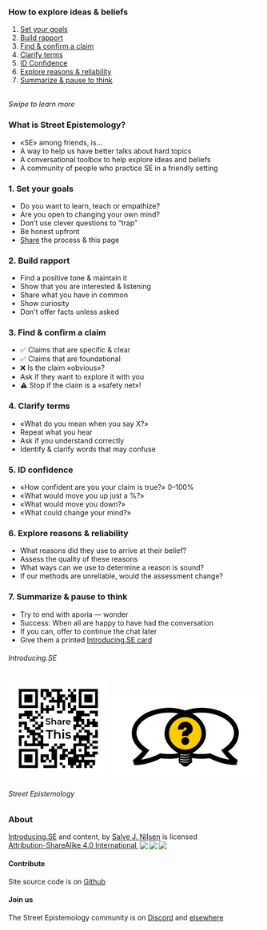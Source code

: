 [comment]: # (Compile this presentation with the command below)
[comment]: # (mdslides docs.md --include dist)

[comment]: # (THEME = streetepistemology)

[comment]: # (minScale: 0.2)
[comment]: # (maxScale: 4.0)
[comment]: # (controls: true)
[comment]: # (width: "80%")
[comment]: # (height: "80%")
[comment]: # (help: true)


### How to explore ideas & beliefs

1. [Set your goals](#/1)
2. [Build rapport](#/2)
3. [Find & confirm a claim](#/3)
4. [Clarify terms](#/4)
5. [ID Confidence](#/5)
6. [Explore reasons & reliability](#/6)
7. [Summarize & pause to think](#/7)

\
*Swipe to learn more*

[comment]: # (||| data-background-size="50%" data-background-image="dist/media/street-epistemology-logo.png", data-background-position="100% 0%" data-background-opacity="0.2")

### What is Street Epistemology?

* «SE» among friends, is...
* A way to help us have better talks about hard topics
* A conversational toolbox to help explore ideas and beliefs
* A community of people who practice SE in a friendly setting


[comment]: # (!!!)

### 1. Set your goals

* Do you want to learn, teach or empathize?
* Are you open to changing your own mind?
* Don’t use clever questions to “trap”
* Be honest upfront
* [Share](#/8) the process & this page


[comment]: # (!!!)

### 2. Build rapport

* Find a positive tone & maintain it
* Show that you are interested & listening
* Share what you have in common
* Show curiosity
* Don't offer facts unless asked


[comment]: # (!!!)

### 3. Find & confirm a claim

* ✅ Claims that are specific & clear
* ✅ Claims that are foundational
* ❌ Is the claim «obvious»?
* Ask if they want to explore it with you
* ⚠️  Stop if the claim is a «safety net»!


[comment]: # (!!!)

### 4. Clarify terms

* «What do you mean when you say X?»
* Repeat what you hear
* Ask if you understand correctly
* Identify & clarify words that may confuse


[comment]: # (!!!)

### 5. ID confidence

* «How confident are you your claim is true?» 0–100%
* «What would move you up just a %?»
* «What would move you down?»
* «What could change your mind?»


[comment]: # (!!!)

### 6. Explore reasons & reliability

* What reasons did they use to arrive at their belief?
* Assess the quality of these reasons
* What ways can we use to determine a reason is sound?
* If our methods are unreliable, would the assessment change?


[comment]: # (!!!)

### 7. Summarize & pause to think

* Try to end with aporia — wonder
* Success: When all are happy to have had the conversation
* If you can, offer to continue the chat later
* Give them a printed [Introducing.SE card](dist/media/introducing-se-card-2021-01.pdf)


[comment]: # (!!!)

###### Introducing.SE
[![QR Code image to introducing.se](dist/media/share-this.png)](https://introducing.se)
[![Street Epistemology Logo](dist/media/street-epistemology-logo.png)](https://streetepistemology.com)
###### Street Epistemology


[comment]: # (|||)

### About

<p xmlns:cc="http://creativecommons.org/ns#" xmlns:dct="http://purl.org/dc/terms/"><a property="dct:title" rel="cc:attributionURL" href="https://introducing.se">Introducing.SE</a> and content, by <a rel="cc:attributionURL dct:creator" property="cc:attributionName" href="https://twitter.com/sjoshuan">Salve J. Nilsen</a> is licensed <a href="http://creativecommons.org/licenses/by-sa/4.0/?ref=chooser-v1" target="_blank" rel="license noopener noreferrer" style="display:inline-block;">Attribution-ShareAlike 4.0 International <img style="height:22px!important;margin-left:3px;vertical-align:text-bottom;" src="https://mirrors.creativecommons.org/presskit/icons/cc.svg?ref=chooser-v1"><img style="height:22px!important;margin-left:3px;vertical-align:text-bottom;" src="https://mirrors.creativecommons.org/presskit/icons/by.svg?ref=chooser-v1"><img style="height:22px!important;margin-left:3px;vertical-align:text-bottom;" src="https://mirrors.creativecommons.org/presskit/icons/sa.svg?ref=chooser-v1"></a></p>

#### Contribute

Site source code is on [Github](https://github.com/sjn/introducing-se/)


#### Join us

The Street Epistemology community is on [Discord](https://discord.gg/sKap3zM) and [elsewhere](https://streetepistemology.com/community)


[comment]: # (|||)
